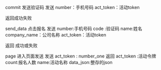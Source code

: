 commit  发送验证码
发送 number：手机号码
    act_token：活动token

返回成功失败

send_data   点击报名
发送 number:手机号码
     code :验证码
     name:姓名
     company_name：公司名称
     act_token：活动token

返回 成功或失败

<!-- send_tel    验证登录（）
发送 number:手机号 
    code:验证码
    act_token:活动 token
返回 登录成功或失败 -->

page  进入页面发送
发送 act_token : number_one
返回 act_token :活动令牌
     count:报名人数
     name:活动名称
     data_json:整存的json